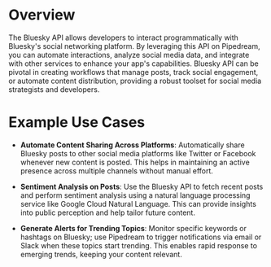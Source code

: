 # Overview

The Bluesky API allows developers to interact programmatically with Bluesky's social networking platform. By leveraging this API on Pipedream, you can automate interactions, analyze social media data, and integrate with other services to enhance your app's capabilities. Bluesky API can be pivotal in creating workflows that manage posts, track social engagement, or automate content distribution, providing a robust toolset for social media strategists and developers.

# Example Use Cases

- **Automate Content Sharing Across Platforms**: Automatically share Bluesky posts to other social media platforms like Twitter or Facebook whenever new content is posted. This helps in maintaining an active presence across multiple channels without manual effort.

- **Sentiment Analysis on Posts**: Use the Bluesky API to fetch recent posts and perform sentiment analysis using a natural language processing service like Google Cloud Natural Language. This can provide insights into public perception and help tailor future content.

- **Generate Alerts for Trending Topics**: Monitor specific keywords or hashtags on Bluesky; use Pipedream to trigger notifications via email or Slack when these topics start trending. This enables rapid response to emerging trends, keeping your content relevant.
